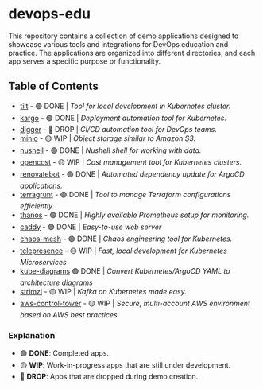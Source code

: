 # devops-edu

This repository contains a collection of demo applications designed to showcase various tools and integrations for DevOps education and practice. The applications are organized into different directories, and each app serves a specific purpose or functionality.

## Table of Contents

- [tilt](https://github.com/vladmalynych/devops-edu/tree/master/tilt) - 🟢 DONE  | *Tool for local development in Kubernetes cluster.*
- [kargo](https://github.com/vladmalynych/devops-edu/tree/master/kargo) - 🟢 DONE  | *Deployment automation tool for Kubernetes.*
- [digger](https://github.com/vladmalynych/devops-edu/tree/master/digger) - 🔴 DROP   | *CI/CD automation tool for DevOps teams.*
- [minio](https://github.com/vladmalynych/devops-edu/tree/master/minio) - 🟡 WIP   | *Object storage similar to Amazon S3.*
- [nushell](https://github.com/vladmalynych/devops-edu/tree/master/nushell) - 🟢 DONE   | *Nushell shell for working with data.*
- [opencost](https://github.com/vladmalynych/devops-edu/tree/master/opencost) - 🟡 WIP   | *Cost management tool for Kubernetes clusters.*
- [renovatebot](https://github.com/vladmalynych/devops-edu/tree/master/renovatebot) - 🟢 DONE   | *Automated dependency update for ArgoCD applications.*
- [terragrunt](https://github.com/vladmalynych/devops-edu/tree/master/terragrunt) - 🟢 DONE  | *Tool to manage Terraform configurations efficiently.*
- [thanos](https://github.com/vladmalynych/devops-edu/tree/master/thanos) - 🟢 DONE   | *Highly available Prometheus setup for monitoring.*
- [caddy](https://github.com/vladmalynych/devops-edu/tree/master/caddy) - 🟢 DONE  | *Easy-to-use web server*
- [chaos-mesh](https://github.com/vladmalynych/devops-edu/tree/master/chaos-mesh) - 🟢 DONE   | *Chaos engineering tool for Kubernetes.*
- [telepresence](https://github.com/vladmalynych/devops-edu/tree/master/telepresence) - 🟡 WIP   | *Fast, local development for Kubernetes Microservices*
- [kube-diagrams](https://github.com/vladmalynych/devops-edu/tree/master/kube-diagrams) 🟢 DONE   | *Convert Kubernetes/ArgoCD YAML to architecture diagrams*
- [strimzi](https://github.com/vladmalynych/devops-edu/tree/master/strimzi) - 🟡 WIP   | *Kafka on Kubernetes made easy.*
- [aws-control-tower](https://github.com/vladmalynych/devops-edu/tree/master/aws/aws-control-tower) - 🟡 WIP   | *Secure, multi-account AWS environment based on AWS best practices*

### Explanation

- 🟢 **DONE**: Completed apps.
- 🟡 **WIP**: Work-in-progress apps that are still under development.
- 🔴 **DROP**: Apps that are dropped during demo creation.

